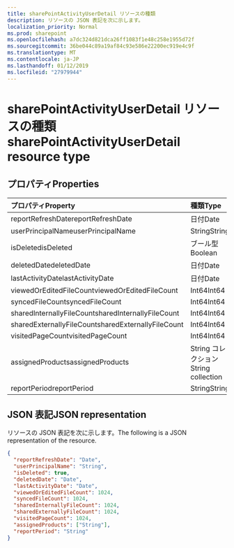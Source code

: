 ```yaml
---
title: sharePointActivityUserDetail リソースの種類
description: リソースの JSON 表記を次に示します。
localization_priority: Normal
ms.prod: sharepoint
ms.openlocfilehash: a7dc324d821dca26ff1083f1e48c258e1955d72f
ms.sourcegitcommit: 36be044c89a19af84c93e586e22200ec919e4c9f
ms.translationtype: MT
ms.contentlocale: ja-JP
ms.lasthandoff: 01/12/2019
ms.locfileid: "27979944"
---
```

# <a name="sharepointactivityuserdetail-resource-type"></a><span data-ttu-id="72395-103">sharePointActivityUserDetail リソースの種類</span><span class="sxs-lookup"><span data-stu-id="72395-103">sharePointActivityUserDetail resource type</span></span>

## <a name="properties"></a><span data-ttu-id="72395-104">プロパティ</span><span class="sxs-lookup"><span data-stu-id="72395-104">Properties</span></span>

| <span data-ttu-id="72395-105">プロパティ</span><span class="sxs-lookup"><span data-stu-id="72395-105">Property</span></span>                  | <span data-ttu-id="72395-106">種類</span><span class="sxs-lookup"><span data-stu-id="72395-106">Type</span></span>              |
| :------------------------ | :---------------- |
| <span data-ttu-id="72395-107">reportRefreshDate</span><span class="sxs-lookup"><span data-stu-id="72395-107">reportRefreshDate</span></span>         | <span data-ttu-id="72395-108">日付</span><span class="sxs-lookup"><span data-stu-id="72395-108">Date</span></span>              |
| <span data-ttu-id="72395-109">userPrincipalName</span><span class="sxs-lookup"><span data-stu-id="72395-109">userPrincipalName</span></span>         | <span data-ttu-id="72395-110">String</span><span class="sxs-lookup"><span data-stu-id="72395-110">String</span></span>            |
| <span data-ttu-id="72395-111">isDeleted</span><span class="sxs-lookup"><span data-stu-id="72395-111">isDeleted</span></span>                 | <span data-ttu-id="72395-112">ブール型</span><span class="sxs-lookup"><span data-stu-id="72395-112">Boolean</span></span>           |
| <span data-ttu-id="72395-113">deletedDate</span><span class="sxs-lookup"><span data-stu-id="72395-113">deletedDate</span></span>               | <span data-ttu-id="72395-114">日付</span><span class="sxs-lookup"><span data-stu-id="72395-114">Date</span></span>              |
| <span data-ttu-id="72395-115">lastActivityDate</span><span class="sxs-lookup"><span data-stu-id="72395-115">lastActivityDate</span></span>          | <span data-ttu-id="72395-116">日付</span><span class="sxs-lookup"><span data-stu-id="72395-116">Date</span></span>              |
| <span data-ttu-id="72395-117">viewedOrEditedFileCount</span><span class="sxs-lookup"><span data-stu-id="72395-117">viewedOrEditedFileCount</span></span>   | <span data-ttu-id="72395-118">Int64</span><span class="sxs-lookup"><span data-stu-id="72395-118">Int64</span></span>             |
| <span data-ttu-id="72395-119">syncedFileCount</span><span class="sxs-lookup"><span data-stu-id="72395-119">syncedFileCount</span></span>           | <span data-ttu-id="72395-120">Int64</span><span class="sxs-lookup"><span data-stu-id="72395-120">Int64</span></span>             |
| <span data-ttu-id="72395-121">sharedInternallyFileCount</span><span class="sxs-lookup"><span data-stu-id="72395-121">sharedInternallyFileCount</span></span> | <span data-ttu-id="72395-122">Int64</span><span class="sxs-lookup"><span data-stu-id="72395-122">Int64</span></span>             |
| <span data-ttu-id="72395-123">sharedExternallyFileCount</span><span class="sxs-lookup"><span data-stu-id="72395-123">sharedExternallyFileCount</span></span> | <span data-ttu-id="72395-124">Int64</span><span class="sxs-lookup"><span data-stu-id="72395-124">Int64</span></span>             |
| <span data-ttu-id="72395-125">visitedPageCount</span><span class="sxs-lookup"><span data-stu-id="72395-125">visitedPageCount</span></span>          | <span data-ttu-id="72395-126">Int64</span><span class="sxs-lookup"><span data-stu-id="72395-126">Int64</span></span>             |
| <span data-ttu-id="72395-127">assignedProducts</span><span class="sxs-lookup"><span data-stu-id="72395-127">assignedProducts</span></span>          | <span data-ttu-id="72395-128">String コレクション</span><span class="sxs-lookup"><span data-stu-id="72395-128">String collection</span></span> |
| <span data-ttu-id="72395-129">reportPeriod</span><span class="sxs-lookup"><span data-stu-id="72395-129">reportPeriod</span></span>              | <span data-ttu-id="72395-130">String</span><span class="sxs-lookup"><span data-stu-id="72395-130">String</span></span>            |

## <a name="json-representation"></a><span data-ttu-id="72395-131">JSON 表記</span><span class="sxs-lookup"><span data-stu-id="72395-131">JSON representation</span></span>

<span data-ttu-id="72395-132">リソースの JSON 表記を次に示します。</span><span class="sxs-lookup"><span data-stu-id="72395-132">The following is a JSON representation of the resource.</span></span>

<!-- {
  "blockType": "resource",
  "@odata.type": "microsoft.graph.sharePointActivityUserDetail"
} -->

```json
{
  "reportRefreshDate": "Date", 
  "userPrincipalName": "String", 
  "isDeleted": true, 
  "deletedDate": "Date", 
  "lastActivityDate": "Date", 
  "viewedOrEditedFileCount": 1024, 
  "syncedFileCount": 1024, 
  "sharedInternallyFileCount": 1024, 
  "sharedExternallyFileCount": 1024, 
  "visitedPageCount": 1024, 
  "assignedProducts": ["String"], 
  "reportPeriod": "String"
}
```

